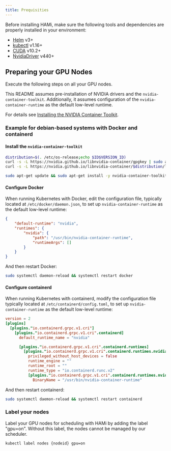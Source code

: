 ```yaml
---
title: Prequisities
---
```


Before installing HAMi, make sure the following tools and dependencies are properly installed in your environment:

- [Helm](https://helm.sh/zh/docs/) v3+
- [kubectl](https://kubernetes.io/docs/tasks/tools/install-kubectl/) v1.16+
- [CUDA](https://developer.nvidia.com/cuda-toolkit) v10.2+
- [NvidiaDriver](https://www.nvidia.cn/drivers/unix/) v440+

## Preparing your GPU Nodes

Execute the following steps on all your GPU nodes.

This README assumes pre-installation of NVIDIA drivers and the `nvidia-container-toolkit`. Additionally, it assumes configuration of the `nvidia-container-runtime` as the default low-level runtime.

For details see [Installing the NVIDIA Container Toolkit](https://docs.nvidia.com/datacenter/cloud-native/container-toolkit/install-guide.html).

### Example for debian-based systems with Docker and containerd

#### Install the `nvidia-container-toolkit`

```bash
distribution=$(. /etc/os-release;echo $ID$VERSION_ID)
curl -s -L https://nvidia.github.io/libnvidia-container/gpgkey | sudo apt-key add -
curl -s -L https://nvidia.github.io/libnvidia-container/$distribution/libnvidia-container.list | sudo tee /etc/apt/sources.list.d/libnvidia-container.list

sudo apt-get update && sudo apt-get install -y nvidia-container-toolkit
```

#### Configure Docker

When running Kubernetes with Docker, edit the configuration file, typically located at `/etc/docker/daemon.json`, to set up `nvidia-container-runtime` as the default low-level runtime:

```json
{
    "default-runtime": "nvidia",
    "runtimes": {
        "nvidia": {
            "path": "/usr/bin/nvidia-container-runtime",
            "runtimeArgs": []
        }
    }
}
```

And then restart Docker:

```bash
sudo systemctl daemon-reload && systemctl restart docker
```

#### Configure containerd

When running Kubernetes with containerd, modify the configuration file typically located at `/etc/containerd/config.toml`, to set up
`nvidia-container-runtime` as the default low-level runtime:

```toml
version = 2
[plugins]
  [plugins."io.containerd.grpc.v1.cri"]
    [plugins."io.containerd.grpc.v1.cri".containerd]
      default_runtime_name = "nvidia"

      [plugins."io.containerd.grpc.v1.cri".containerd.runtimes]
        [plugins."io.containerd.grpc.v1.cri".containerd.runtimes.nvidia]
          privileged_without_host_devices = false
          runtime_engine = ""
          runtime_root = ""
          runtime_type = "io.containerd.runc.v2"
          [plugins."io.containerd.grpc.v1.cri".containerd.runtimes.nvidia.options]
            BinaryName = "/usr/bin/nvidia-container-runtime"
```

And then restart containerd:

```bash
sudo systemctl daemon-reload && systemctl restart containerd
```

### Label your nodes

Label your GPU nodes for scheduling with HAMi by adding the label "gpu=on". Without this label, the nodes cannot be managed by our scheduler.

```bash
kubectl label nodes {nodeid} gpu=on
```
